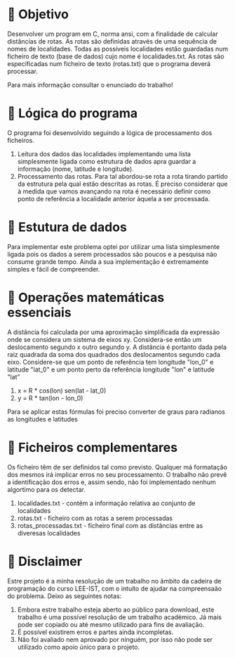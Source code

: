# 📍 Objetivo
Desenvolver um program em C, norma ansi, com a finalidade de calcular distâncias de rotas. As rotas são definidas através de uma sequência de nomes de localidades. Todas as possíveis localidades estão guardadas num ficheiro de texto (base de dados) cujo nome é localidades.txt. As rotas são especificadas num ficheiro de texto (rotas.txt) que o programa deverá processar.

Para mais informação consultar o enunciado do trabalho!

# 📍 Lógica do programa
O programa foi desenvolvido seguindo a lógica de processamento dos ficheiros.
  1. Leitura dos dados das localidades implementando uma lista simplesmente ligada como estrutura de dados apra guardar a informação (nome, latitude e longitude).
  2. Processamento das rotas. Para tal abordou-se rota a rota tirando partido da estrutura pela qual estão descritas as rotas. É preciso considerar que à medida que vamos avançando na rota é necessário definir como ponto de referência a localidade anterior àquela a ser processada.

# 📍 Estutura de dados
Para implementar este problema optei por utilizar uma lista simplesmente ligada pois os dados a serem processados são poucos e a pesquisa não consume grande tempo. Ainda a sua implementação é extremamente simples e fácil de compreender.

# 📍 Operações matemáticas essenciais
A distância foi calculada por uma aproximação simplificada da expressão onde se considera um sistema de eixos xy. Considera-se então um deslocamento segundo x outro segundo y. A distância é portanto dada pela raiz quadrada da soma dos quadrados dos deslocamentos segundo cada eixo. Considere-se que um ponto de referência tem longitude "lon_0" e latitude "lat_0" e um ponto perto da referência longitude "lon" e latitude "lat"
  1. x = R * cos(lon) sen(lat - lat_0) 
  2. y = R * tan(lon - lon_0)

Para se aplicar estas fórmulas foi preciso converter de graus para radianos as longitudes e latitudes

# 📍 Ficheiros complementares
Os ficheiro têm de ser definidos tal como previsto. Qualquer má formatação dos mesmos irá implicar erros no seu processamento. O trabalho não prevê a identificação dos erros e, assim sendo, não foi implementado nenhum algortimo para os detectar.
  1. localidades.txt - contêm a informação relativa ao conjunto de localidades
  2. rotas.txt - ficheiro com as rotas a serem processadas
  3. rotas_processadas.txt - ficheiro final com as distâncias entre as diveresas localidades

# 📍 Disclaimer
Estre projeto é a minha resolução de um trabalho no âmbito da cadeira de programação do curso LEE-IST, com o intuíto de ajudar na compreensaão do problema. Deixo as seguintes notas:
  1. Embora estre trabalho esteja aberto ao público para download, este trabalho é uma possível resolução de um trabalho académico. Já mais pode ser copiado ou até mesmo utilizado para fins de avaliação. 
  2. É possível existirem erros e partes ainda incompletas.
  3. Não foi avaliado nem aprovado por ninguém, por isso não pode ser utilizado como apoio único para o projeto.
